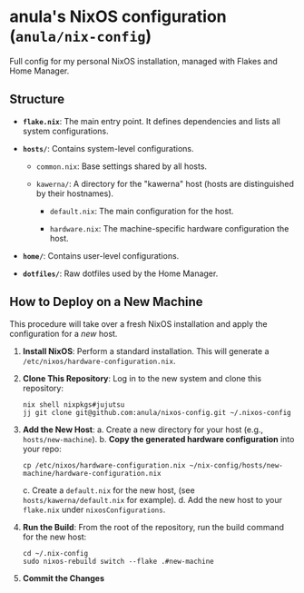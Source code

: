 # anula's NixOS configuration (`anula/nix-config`)

Full config for my personal NixOS installation, managed with Flakes and Home Manager.

## Structure

* **`flake.nix`**: The main entry point. It defines dependencies and lists all system configurations.

* **`hosts/`**: Contains system-level configurations.

  * `common.nix`: Base settings shared by all hosts.

  * `kawerna/`: A directory for the "kawerna" host (hosts are distinguished by their hostnames).

    * `default.nix`: The main configuration for the host.

    * `hardware.nix`: The machine-specific hardware configuration the host.

* **`home/`**: Contains user-level configurations.

* **`dotfiles/`**: Raw dotfiles used by the Home Manager.

## How to Deploy on a New Machine

This procedure will take over a fresh NixOS installation and apply the configuration for a *new* host.

1. **Install NixOS**: Perform a standard installation. This will generate a `/etc/nixos/hardware-configuration.nix`.

2. **Clone This Repository**: Log in to the new system and clone this repository:

   ```
   nix shell nixpkgs#jujutsu
   jj git clone git@github.com:anula/nixos-config.git ~/.nixos-config
   ```

3. **Add the New Host**:
   a. Create a new directory for your host (e.g., `hosts/new-machine`).
   b. **Copy the generated hardware configuration** into your repo:

   ```
   cp /etc/nixos/hardware-configuration.nix ~/nix-config/hosts/new-machine/hardware-configuration.nix
   ```

   c. Create a `default.nix` for the new host, (see `hosts/kawerna/default.nix` for example).
   d. Add the new host to your `flake.nix` under `nixosConfigurations`.

4. **Run the Build**: From the root of the repository, run the build command for the new host:

   ```
   cd ~/.nix-config
   sudo nixos-rebuild switch --flake .#new-machine
   ```

5. **Commit the Changes**

